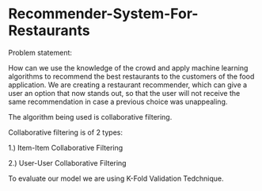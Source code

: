 # Recommender-System-For-Restaurants
Problem statement:

How can we use the knowledge of the crowd
and apply machine learning algorithms to
recommend the best restaurants to the
customers of the food application.
We are creating a restaurant recommender,
which can give a user an option that now
stands out, so that the user will not receive
the same recommendation in case a previous
choice was unappealing.

The algorithm being used is collaborative filtering.

Collaborative filtering is of 2 types:

1.) Item-Item Collaborative Filtering

2.) User-User Collaborative Filtering

To evaluate our model we are using K-Fold Validation Tedchnique.
